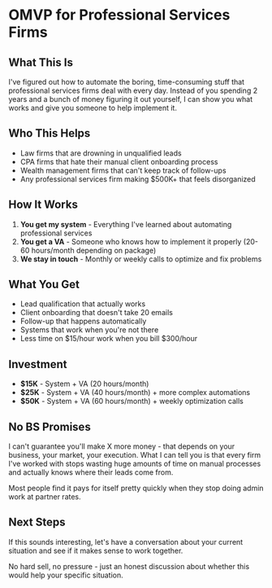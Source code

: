 # OMVP for Professional Services Firms

## What This Is

I've figured out how to automate the boring, time-consuming stuff that professional services firms deal with every day. Instead of you spending 2 years and a bunch of money figuring it out yourself, I can show you what works and give you someone to help implement it.

## Who This Helps

- Law firms that are drowning in unqualified leads
- CPA firms that hate their manual client onboarding process  
- Wealth management firms that can't keep track of follow-ups
- Any professional services firm making $500K+ that feels disorganized

## How It Works

1. **You get my system** - Everything I've learned about automating professional services
2. **You get a VA** - Someone who knows how to implement it properly (20-60 hours/month depending on package)
3. **We stay in touch** - Monthly or weekly calls to optimize and fix problems

## What You Get

- Lead qualification that actually works
- Client onboarding that doesn't take 20 emails
- Follow-up that happens automatically
- Systems that work when you're not there
- Less time on $15/hour work when you bill $300/hour

## Investment

- **$15K** - System + VA (20 hours/month)
- **$25K** - System + VA (40 hours/month) + more complex automations
- **$50K** - System + VA (60 hours/month) + weekly optimization calls

## No BS Promises

I can't guarantee you'll make X more money - that depends on your business, your market, your execution. What I can tell you is that every firm I've worked with stops wasting huge amounts of time on manual processes and actually knows where their leads come from.

Most people find it pays for itself pretty quickly when they stop doing admin work at partner rates.

## Next Steps

If this sounds interesting, let's have a conversation about your current situation and see if it makes sense to work together.

No hard sell, no pressure - just an honest discussion about whether this would help your specific situation.